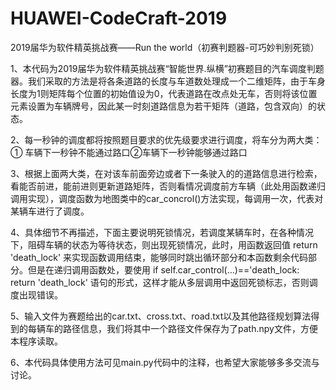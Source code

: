# HUAWEI-CodeCraft-2019
2019届华为软件精英挑战赛——Run the world（初赛判题器-可巧妙判别死锁）

1、本代码为2019届华为软件精英挑战赛“智能世界.纵横”初赛题目的汽车调度判题器。我们采取的方法是将各条道路的长度与车道数处理成一个二维矩阵，由于车身长度为1则矩阵每个位置的初始值设为0，代表道路在改点处无车，否则将该位置元素设置为车辆牌号，因此某一时刻道路信息为若干矩阵（道路，包含双向）的状态。

2、每一秒钟的调度都将按照题目要求的优先级要求进行调度，将车分为两大类：① 车辆下一秒钟不能通过路口②车辆下一秒钟能够通过路口

3、根据上面两大类，在对该车前面旁边或者下一条驶入的的道路信息进行检索，看能否前进，能前进则更新道路矩阵，否则看情况调度前方车辆（此处用函数递归调用实现），调度函数为地图类中的car_concrol()方法实现，每调用一次，代表对某辆车进行了调度。

4、具体细节不再描述，下面主要说明死锁情况，若调度某辆车时，在各种情况下，阻碍车辆的状态为等待状态，则出现死锁情况，此时，用函数返回值 return 'death_lock' 来实现函数调用结束，能够同时跳出循环部分和本函数剩余代码部分。但是在递归调用函数处，要使用 if self.car_control(...)=='death_lock:
return 'death_lock' 语句的形式，这样才能从多层调用中返回死锁标志，否则调度出现错误。

5、输入文件为赛题给出的car.txt、cross.txt、road.txt以及其他路径规划算法得到的每辆车的路径信息，我们将其中一个路径文件保存为了path.npy文件，方便本程序读取。

6、本代码具体使用方法可见main.py代码中的注释，也希望大家能够多多交流与讨论。
